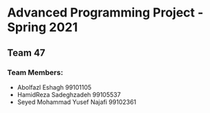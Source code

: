 # Advanced Programming Project - Spring 2021
## Team 47

### Team Members:
- Abolfazl Eshagh 99101105
- HamidReza Sadeghzadeh 99105537
- Seyed Mohammad Yusef Najafi 99102361
